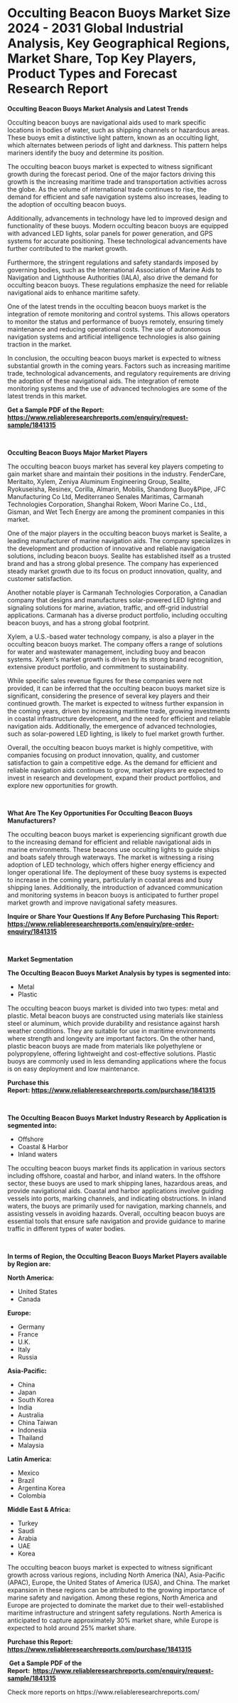 <p><h1>Occulting Beacon Buoys Market Size 2024 - 2031 Global Industrial Analysis, Key Geographical Regions, Market Share, Top Key Players, Product Types and Forecast Research Report</h1></p><p><strong>Occulting Beacon Buoys Market Analysis and Latest Trends</strong></p>
<p><p>Occulting beacon buoys are navigational aids used to mark specific locations in bodies of water, such as shipping channels or hazardous areas. These buoys emit a distinctive light pattern, known as an occulting light, which alternates between periods of light and darkness. This pattern helps mariners identify the buoy and determine its position.</p><p>The occulting beacon buoys market is expected to witness significant growth during the forecast period. One of the major factors driving this growth is the increasing maritime trade and transportation activities across the globe. As the volume of international trade continues to rise, the demand for efficient and safe navigation systems also increases, leading to the adoption of occulting beacon buoys.</p><p>Additionally, advancements in technology have led to improved design and functionality of these buoys. Modern occulting beacon buoys are equipped with advanced LED lights, solar panels for power generation, and GPS systems for accurate positioning. These technological advancements have further contributed to the market growth.</p><p>Furthermore, the stringent regulations and safety standards imposed by governing bodies, such as the International Association of Marine Aids to Navigation and Lighthouse Authorities (IALA), also drive the demand for occulting beacon buoys. These regulations emphasize the need for reliable navigational aids to enhance maritime safety.</p><p>One of the latest trends in the occulting beacon buoys market is the integration of remote monitoring and control systems. This allows operators to monitor the status and performance of buoys remotely, ensuring timely maintenance and reducing operational costs. The use of autonomous navigation systems and artificial intelligence technologies is also gaining traction in the market.</p><p>In conclusion, the occulting beacon buoys market is expected to witness substantial growth in the coming years. Factors such as increasing maritime trade, technological advancements, and regulatory requirements are driving the adoption of these navigational aids. The integration of remote monitoring systems and the use of advanced technologies are some of the latest trends in this market.</p></p>
<p><strong>Get a Sample PDF of the Report:&nbsp; <a href="https://www.reliableresearchreports.com/enquiry/request-sample/1841315">https://www.reliableresearchreports.com/enquiry/request-sample/1841315</a></strong></p>
<p>&nbsp;</p>
<p><strong>Occulting Beacon Buoys Major Market Players</strong></p>
<p><p>The occulting beacon buoys market has several key players competing to gain market share and maintain their positions in the industry. FenderCare, Meritaito, Xylem, Zeniya Aluminum Engineering Group, Sealite, Ryokuseisha, Resinex, Corilla, Almarin, Mobilis, Shandong Buoy&Pipe, JFC Manufacturing Co Ltd, Mediterraneo Senales Maritimas, Carmanah Technologies Corporation, Shanghai Rokem, Woori Marine Co., Ltd., Gisman, and Wet Tech Energy are among the prominent companies in this market.</p><p>One of the major players in the occulting beacon buoys market is Sealite, a leading manufacturer of marine navigation aids. The company specializes in the development and production of innovative and reliable navigation solutions, including beacon buoys. Sealite has established itself as a trusted brand and has a strong global presence. The company has experienced steady market growth due to its focus on product innovation, quality, and customer satisfaction.</p><p>Another notable player is Carmanah Technologies Corporation, a Canadian company that designs and manufactures solar-powered LED lighting and signaling solutions for marine, aviation, traffic, and off-grid industrial applications. Carmanah has a diverse product portfolio, including occulting beacon buoys, and has a strong global footprint.</p><p>Xylem, a U.S.-based water technology company, is also a player in the occulting beacon buoys market. The company offers a range of solutions for water and wastewater management, including buoy and beacon systems. Xylem's market growth is driven by its strong brand recognition, extensive product portfolio, and commitment to sustainability.</p><p>While specific sales revenue figures for these companies were not provided, it can be inferred that the occulting beacon buoys market size is significant, considering the presence of several key players and their continued growth. The market is expected to witness further expansion in the coming years, driven by increasing maritime trade, growing investments in coastal infrastructure development, and the need for efficient and reliable navigation aids. Additionally, the emergence of advanced technologies, such as solar-powered LED lighting, is likely to fuel market growth further.</p><p>Overall, the occulting beacon buoys market is highly competitive, with companies focusing on product innovation, quality, and customer satisfaction to gain a competitive edge. As the demand for efficient and reliable navigation aids continues to grow, market players are expected to invest in research and development, expand their product portfolios, and explore new opportunities for growth.</p></p>
<p>&nbsp;</p>
<p><strong>What Are The Key Opportunities For Occulting Beacon Buoys Manufacturers?</strong></p>
<p><p>The occulting beacon buoys market is experiencing significant growth due to the increasing demand for efficient and reliable navigational aids in marine environments. These beacons use occulting lights to guide ships and boats safely through waterways. The market is witnessing a rising adoption of LED technology, which offers higher energy efficiency and longer operational life. The deployment of these buoy systems is expected to increase in the coming years, particularly in coastal areas and busy shipping lanes. Additionally, the introduction of advanced communication and monitoring systems in beacon buoys is anticipated to further propel market growth and improve navigational safety measures.</p></p>
<p><strong>Inquire or Share Your Questions If Any Before Purchasing This Report: <a href="https://www.reliableresearchreports.com/enquiry/pre-order-enquiry/1841315">https://www.reliableresearchreports.com/enquiry/pre-order-enquiry/1841315</a></strong></p>
<p>&nbsp;</p>
<p><strong>Market Segmentation</strong></p>
<p><strong>The Occulting Beacon Buoys Market Analysis by types is segmented into:</strong></p>
<p><ul><li>Metal</li><li>Plastic</li></ul></p>
<p><p>The occulting beacon buoys market is divided into two types: metal and plastic. Metal beacon buoys are constructed using materials like stainless steel or aluminum, which provide durability and resistance against harsh weather conditions. They are suitable for use in maritime environments where strength and longevity are important factors. On the other hand, plastic beacon buoys are made from materials like polyethylene or polypropylene, offering lightweight and cost-effective solutions. Plastic buoys are commonly used in less demanding applications where the focus is on easy deployment and low maintenance.</p></p>
<p><strong>Purchase this Report:&nbsp;<a href="https://www.reliableresearchreports.com/purchase/1841315">https://www.reliableresearchreports.com/purchase/1841315</a></strong></p>
<p>&nbsp;</p>
<p><strong>The Occulting Beacon Buoys Market Industry Research by Application is segmented into:</strong></p>
<p><ul><li>Offshore</li><li>Coastal & Harbor</li><li>Inland waters</li></ul></p>
<p><p>The occulting beacon buoys market finds its application in various sectors including offshore, coastal and harbor, and inland waters. In the offshore sector, these buoys are used to mark shipping lanes, hazardous areas, and provide navigational aids. Coastal and harbor applications involve guiding vessels into ports, marking channels, and indicating obstructions. In inland waters, the buoys are primarily used for navigation, marking channels, and assisting vessels in avoiding hazards. Overall, occulting beacon buoys are essential tools that ensure safe navigation and provide guidance to marine traffic in different types of water bodies.</p></p>
<p>&nbsp;</p>
<p><strong>In terms of Region, the Occulting Beacon Buoys Market Players available by Region are:</strong></p>
<p>
    <p> <strong> North America: </strong>
        <ul>
            <li>United States</li>
            <li>Canada</li>
        </ul>
        </p> 
    <p> <strong> Europe: </strong>
        <ul>
            <li>Germany</li>
            <li>France</li>
            <li>U.K.</li>
            <li>Italy</li>
            <li>Russia</li>
        </ul>
        </p> 
    <p> <strong> Asia-Pacific: </strong>
        <ul>
            <li>China</li>
            <li>Japan</li>
            <li>South Korea</li>
            <li>India</li>
            <li>Australia</li>
            <li>China Taiwan</li>
            <li>Indonesia</li>
            <li>Thailand</li>
            <li>Malaysia</li>
        </ul>
        </p> 
    <p> <strong> Latin America: </strong>
        <ul>
            <li>Mexico</li>
            <li>Brazil</li>
            <li>Argentina Korea</li>
            <li>Colombia</li>
        </ul>
        </p> 
    <p> <strong> Middle East & Africa: </strong>
        <ul>
            <li>Turkey</li>
            <li>Saudi</li>
            <li>Arabia</li>
            <li>UAE</li>
            <li>Korea</li>
        </ul>
    </p>
    </p>
<p><p>The occulting beacon buoys market is expected to witness significant growth across various regions, including North America (NA), Asia-Pacific (APAC), Europe, the United States of America (USA), and China. The market expansion in these regions can be attributed to the growing importance of marine safety and navigation. Among these regions, North America and Europe are projected to dominate the market due to their well-established maritime infrastructure and stringent safety regulations. North America is anticipated to capture approximately 30% market share, while Europe is expected to hold around 25% market share.</p></p>
<p><strong>Purchase this Report: <a href="https://www.reliableresearchreports.com/purchase/1841315">https://www.reliableresearchreports.com/purchase/1841315</a></strong></p>
<p>&nbsp;<strong>Get a Sample PDF of the Report:&nbsp;&nbsp;<a href="https://www.reliableresearchreports.com/enquiry/request-sample/1841315">https://www.reliableresearchreports.com/enquiry/request-sample/1841315</a></strong></p>
<p><strong></strong></p>
<p>Check more reports on https://www.reliableresearchreports.com/</p>